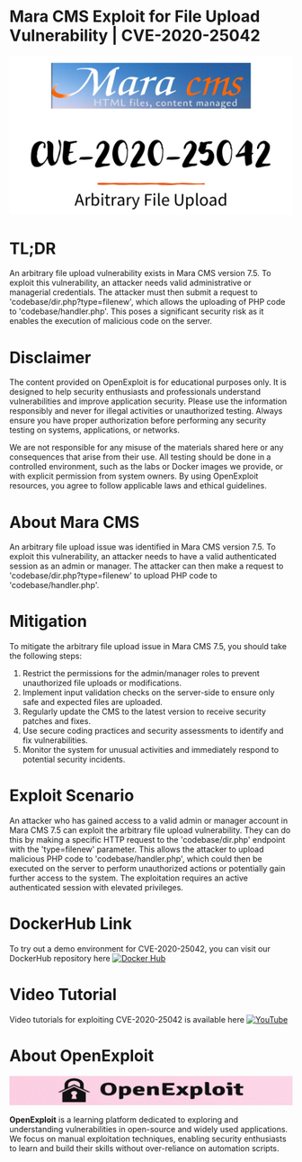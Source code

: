 # Mara CMS Exploit for File Upload Vulnerability | CVE-2020-25042
![CVE-2020-25042](https://raw.githubusercontent.com/pawanjswal/pawanjswal.github.io/master/cve-2020-25042/assets/thumbnail.jpg)

# TL;DR
An arbitrary file upload vulnerability exists in Mara CMS version 7.5. To exploit this vulnerability, an attacker needs valid administrative or managerial credentials. The attacker must then submit a request to 'codebase/dir.php?type=filenew', which allows the uploading of PHP code to 'codebase/handler.php'. This poses a significant security risk as it enables the execution of malicious code on the server.

# Disclaimer

The content provided on OpenExploit is for educational purposes only. It is designed to help security enthusiasts and professionals understand vulnerabilities and improve application security. Please use the information responsibly and never for illegal activities or unauthorized testing. Always ensure you have proper authorization before performing any security testing on systems, applications, or networks.

We are not responsible for any misuse of the materials shared here or any consequences that arise from their use. All testing should be done in a controlled environment, such as the labs or Docker images we provide, or with explicit permission from system owners. By using OpenExploit resources, you agree to follow applicable laws and ethical guidelines.

# About Mara CMS
An arbitrary file upload issue was identified in Mara CMS version 7.5. To exploit this vulnerability, an attacker needs to have a valid authenticated session as an admin or manager. The attacker can then make a request to 'codebase/dir.php?type=filenew' to upload PHP code to 'codebase/handler.php'.

# Mitigation
To mitigate the arbitrary file upload issue in Mara CMS 7.5, you should take the following steps:

1. Restrict the permissions for the admin/manager roles to prevent unauthorized file uploads or modifications.
2. Implement input validation checks on the server-side to ensure only safe and expected files are uploaded.
3. Regularly update the CMS to the latest version to receive security patches and fixes.
4. Use secure coding practices and security assessments to identify and fix vulnerabilities.
5. Monitor the system for unusual activities and immediately respond to potential security incidents.

# Exploit Scenario
An attacker who has gained access to a valid admin or manager account in Mara CMS 7.5 can exploit the arbitrary file upload vulnerability. They can do this by making a specific HTTP request to the 'codebase/dir.php' endpoint with the 'type=filenew' parameter. This allows the attacker to upload malicious PHP code to 'codebase/handler.php', which could then be executed on the server to perform unauthorized actions or potentially gain further access to the system. The exploitation requires an active authenticated session with elevated privileges.

# DockerHub Link
To try out a demo environment for CVE-2020-25042, you can visit our DockerHub repository here [![Docker Hub](https://img.shields.io/badge/Docker_Hub-2496ED)](https://hub.docker.com/u/pawanjswal)

# Video Tutorial
Video tutorials for exploiting CVE-2020-25042 is available here [![YouTube](https://img.shields.io/badge/YouTube-FF0000)](https://www.youtube.com/@OpenExploit)

# About OpenExploit

![OpenExploit](https://raw.githubusercontent.com/pawanjswal/pawanjswal.github.io/master/assets/logo.png)

**OpenExploit** is a learning platform dedicated to exploring and understanding vulnerabilities in open-source and widely used applications. We focus on manual exploitation techniques, enabling security enthusiasts to learn and build their skills without over-reliance on automation scripts.